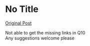 # No Title

[Original Post](https://discourse.onlinedegree.iitm.ac.in/t/165959/181)

<p>Not able to get the missing links in Q10<br>
Any suggestions welcome please</p>